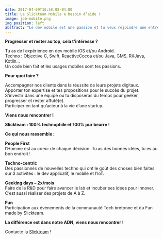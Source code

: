```yaml
---
date: 2017-04-09T10:58:08-04:00
title: La Slickteam Mobile a besoin d’aide !
image: job-mobile.png
img_position: left
abstract: "Le dev mobile est une passion et tu veux rejoindre une entreprise où tu peux geeker et continuer à progresser, tu es au bon endroit ! Slickteam : du temps dédié à faire de la R&D."
---
```


**Progresser et rester au top, cela t’intéresse ?**

Tu as de l’expérience en dev mobile iOS et/ou Android.  
Techno : Objective C, Swift, ReactiveCocoa et/ou Java, GMS, RXJava, Kotlin…  
Un code bien fait et les usages mobiles sont tes passions.

**Pour quoi faire ?**

Accompagner nos clients dans la réussite de leurs projets digitaux.  
Apporter ton expertise et tes propositions pour le succès du projet.  
S’investir dans une équipe ou tu disposeras du temps pour geeker, progresser et rester affuté(e).  
Participer en tant qu’acteur à la vie d’une startup.

**Viens nous rencontrer !**

**Slickteam : 100% technophile et 100% pur beurre !**

**Ce qui nous rassemble :**

**People First**  
l’Homme est au coeur de chaque décision. Tu as des bonnes idées, tu es au bon endroit !

**Techno-centric**  
Des passionnés de nouvelles techno qui ont le goût des choses bien faites sur 3 activités : le dev applicatif, le mobile et l’IoT.

**Geeking days – 2x/mois**  
Faire de la R&D pour faire avancer le lab et incuber ses idées pour innover. C’est aussi réaliser des projets de A à Z.

**Fun**  
Participation aux événements de la communauté Tech bretonne et du Fun made by Slickteam.

**La différence est dans notre ADN, viens nous rencontrer !**

Contacte la [Slickteam](mailto:job@slickteam.fr) !
